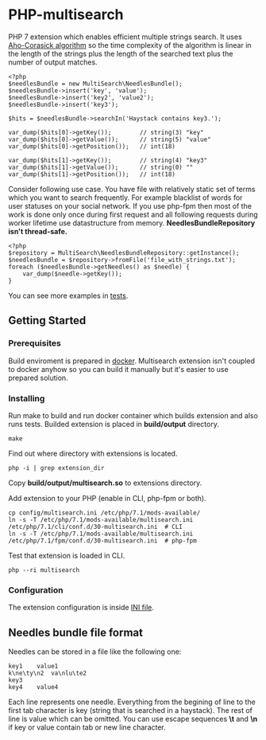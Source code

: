 # PHP-multisearch

PHP 7 extension which enables efficient multiple strings search. It uses [Aho-Corasick algorithm](https://en.wikipedia.org/wiki/Aho%E2%80%93Corasick_algorithm) so the time complexity of the algorithm is linear in the length of the strings plus the length of the searched text plus the number of output matches.

```
<?php
$needlesBundle = new MultiSearch\NeedlesBundle();
$needlesBundle->insert('key', 'value');
$needlesBundle->insert('key2', 'value2');
$needlesBundle->insert('key3');

$hits = $needlesBundle->searchIn('Haystack contains key3.');

var_dump($hits[0]->getKey());        // string(3) "key"
var_dump($hits[0]->getValue());      // string(5) "value"
var_dump($hits[0]->getPosition());   // int(18)

var_dump($hits[1]->getKey());        // string(4) "key3"
var_dump($hits[1]->getValue());      // string(0) ""
var_dump($hits[1]->getPosition());   // int(18)
```

Consider following use case. You have file with relatively static set of terms which you want to search frequently. For example blacklist of words for user statuses on your social network. If you use php-fpm then most of the work is done only once during first request and all following requests during worker lifetime use datastructure from memory.
**NeedlesBundleRepository isn't thread-safe.**

```
<?php
$repository = MultiSearch\NeedlesBundleRepository::getInstance();
$needlesBundle = $repository->fromFile('file_with_strings.txt');
foreach ($needlesBundle->getNeedles() as $needle) {
	var_dump($needle->getKey());
}
```

You can see more examples in [tests](tests/extension_api/).

## Getting Started

### Prerequisites

Build enviroment is prepared in [docker](https://docs.docker.com/install/). Multisearch extension isn't coupled to docker anyhow so you can build it manually but it's easier to use prepared solution.

### Installing

Run make to build and run docker container which builds extension and also runs tests. Builded extension is placed in **build/output** directory.

```
make
```

Find out where directory with extensions is located.

```
php -i | grep extension_dir
```

Copy **build/output/multisearch.so** to extensions directory.

Add extension to your PHP (enable in CLI, php-fpm or both).

```
cp config/multisearch.ini /etc/php/7.1/mods-available/
ln -s -T /etc/php/7.1/mods-available/multisearch.ini /etc/php/7.1/cli/conf.d/30-multisearch.ini  # CLI
ln -s -T /etc/php/7.1/mods-available/multisearch.ini /etc/php/7.1/fpm/conf.d/30-multisearch.ini  # php-fpm
```

Test that extension is loaded in CLI.

```
php --ri multisearch
```

### Configuration

The extension configuration is inside [INI file](config/multisearch.ini).


## Needles bundle file format

Needles can be stored in a file like the following one:

```
key1	value1
k\ne\ty\n2	va\nlu\te2
key3
key4	value4
```

Each line represents one needle. Everything from the begining of line to the first tab character is key (string that is searched in a haystack). The rest of line is value which can be omitted. You can use escape sequences **\t** and **\n** if key or value contain tab or new line character.
